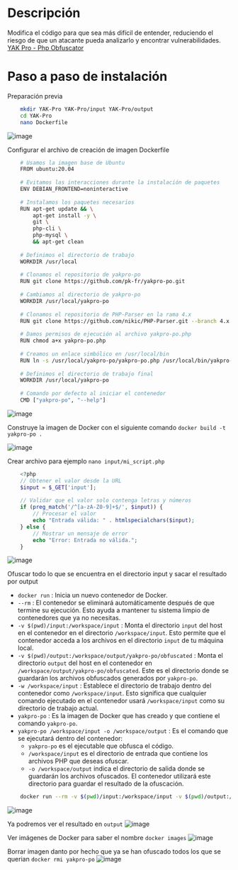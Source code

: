 # Descripción
Modifica el código para que sea más difícil de entender, reduciendo el riesgo de que un atacante pueda analizarlo y encontrar vulnerabilidades.
[YAK Pro - Php Obfuscator](https://www.php-obfuscator.com/?lang=english)


# Paso a paso de instalación
Preparación previa
```bash
    mkdir YAK-Pro YAK-Pro/input YAK-Pro/output
    cd YAK-Pro
    nano Dockerfile
```
![image](https://github.com/user-attachments/assets/dddad212-be41-4ceb-8c96-2cbe23e49afd)


Configurar el archivo de creación de imagen Dockerfile
```bash
    # Usamos la imagen base de Ubuntu
    FROM ubuntu:20.04
    
    # Evitamos las interacciones durante la instalación de paquetes
    ENV DEBIAN_FRONTEND=noninteractive
    
    # Instalamos los paquetes necesarios
    RUN apt-get update && \
        apt-get install -y \
        git \
        php-cli \
        php-mysql \
        && apt-get clean
    
    # Definimos el directorio de trabajo
    WORKDIR /usr/local
    
    # Clonamos el repositorio de yakpro-po
    RUN git clone https://github.com/pk-fr/yakpro-po.git
    
    # Cambiamos al directorio de yakpro-po
    WORKDIR /usr/local/yakpro-po
    
    # Clonamos el repositorio de PHP-Parser en la rama 4.x
    RUN git clone https://github.com/nikic/PHP-Parser.git --branch 4.x
    
    # Damos permisos de ejecución al archivo yakpro-po.php
    RUN chmod a+x yakpro-po.php
    
    # Creamos un enlace simbólico en /usr/local/bin
    RUN ln -s /usr/local/yakpro-po/yakpro-po.php /usr/local/bin/yakpro-po
    
    # Definimos el directorio de trabajo final
    WORKDIR /usr/local/yakpro-po
    
    # Comando por defecto al iniciar el contenedor
    CMD ["yakpro-po", "--help"]
```
![image](https://github.com/user-attachments/assets/c9fed9c4-8b94-4cb3-8aa9-234cf6fd3472)


Construye la imagen de Docker con el siguiente comando `docker build -t yakpro-po .`
    
![image](https://github.com/user-attachments/assets/e8e7679b-f5ed-4364-99cc-f760a501d232)


Crear archivo para ejemplo `nano input/mi_script.php`
```php
    <?php
    // Obtener el valor desde la URL
    $input = $_GET['input'];
    
    // Validar que el valor solo contenga letras y números
    if (preg_match('/^[a-zA-Z0-9]+$/', $input)) {
        // Procesar el valor
        echo "Entrada válida: " . htmlspecialchars($input);
    } else {
        // Mostrar un mensaje de error
        echo "Error: Entrada no válida.";
    }
```

![image](https://github.com/user-attachments/assets/a94b879a-4e88-4274-bfcc-012e8192580b)


Ofuscar todo lo que se encuentra en el directorio input y sacar el resultado por output

- `docker run` : Inicia un nuevo contenedor de Docker.
- `--rm` : El contenedor se eliminará automáticamente después de que termine su ejecución. Esto ayuda a mantener tu sistema limpio de contenedores que ya no necesitas.
- `-v $(pwd)/input:/workspace/input` : Monta el directorio `input` del host en el contenedor en el directorio `/workspace/input`. Esto permite que el contenedor acceda a los archivos en el directorio `input` de tu máquina local.
- `-v $(pwd)/output:/workspace/output/yakpro-po/obfuscated` : Monta el directorio `output` del host en el contenedor en `/workspace/output/yakpro-po/obfuscated`. Este es el directorio donde se guardarán los archivos obfuscados generados por `yakpro-po`.
- `-w /workspace/input` : Establece el directorio de trabajo dentro del contenedor como `/workspace/input`. Esto significa que cualquier comando ejecutado en el contenedor usará `/workspace/input` como su directorio de trabajo actual.
- `yakpro-po` : Es la imagen de Docker que has creado y que contiene el comando `yakpro-po`.
- `yakpro-po /workspace/input -o /workspace/output` : Es el comando que se ejecutará dentro del contenedor:
    - `yakpro-po` es el ejecutable que obfusca el código.
    - `/workspace/input` es el directorio de entrada que contiene los archivos PHP que deseas ofuscar.
    - `-o /workspace/output` indica el directorio de salida donde se guardarán los archivos ofuscados. El contenedor utilizará este directorio para guardar el resultado de la ofuscación.
```bash
    docker run --rm -v $(pwd)/input:/workspace/input -v $(pwd)/output:/workspace/output/yakpro-po/obfuscated -w /workspace/input yakpro-po yakpro-po /workspace/input -o /workspace/output
```
![image](https://github.com/user-attachments/assets/c4229a48-e5df-4651-aa06-d6e6e8cb2e0d)


Ya podremos ver el resultado en `output`
![image](https://github.com/user-attachments/assets/7dc8fad2-a42c-43c7-97dd-8c10c7b84b91)


Ver imágenes de Docker para saber el nombre `docker images`
![image](https://github.com/user-attachments/assets/6e02a5cd-8418-44d4-b67c-108aa8a2c19d)


Borrar imagen danto por hecho que ya se han ofuscado todos los que se querian `docker rmi yakpro-po`
![image](https://github.com/user-attachments/assets/0bb571a3-3b4a-4cb1-8317-ab1a9e3fdf09)
